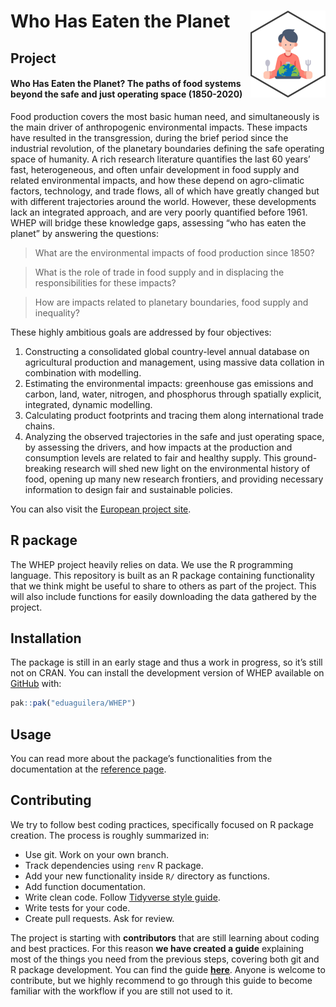 
<!-- README.md is generated from README.Rmd. Please edit that file -->

# Who Has Eaten the Planet <a href="https://eduaguilera.github.io/WHEP/"><img src="man/figures/logo.png" align="right" height="139" alt="WHEP website" /></a>

<!-- badges: start -->
<!-- badges: end -->

## Project

#### **Who Has Eaten the Planet? The paths of food systems beyond the safe and just operating space (1850-2020)**

Food production covers the most basic human need, and simultaneously is
the main driver of anthropogenic environmental impacts. These impacts
have resulted in the transgression, during the brief period since the
industrial revolution, of the planetary boundaries defining the safe
operating space of humanity. A rich research literature quantifies the
last 60 years’ fast, heterogeneous, and often unfair development in food
supply and related environmental impacts, and how these depend on
agro-climatic factors, technology, and trade flows, all of which have
greatly changed but with different trajectories around the world.
However, these developments lack an integrated approach, and are very
poorly quantified before 1961. WHEP will bridge these knowledge gaps,
assessing “who has eaten the planet” by answering the questions:

> What are the environmental impacts of food production since 1850?

> What is the role of trade in food supply and in displacing the
> responsibilities for these impacts?

> How are impacts related to planetary boundaries, food supply and
> inequality?

These highly ambitious goals are addressed by four objectives:

1.  Constructing a consolidated global country-level annual database on
    agricultural production and management, using massive data collation
    in combination with modelling.
2.  Estimating the environmental impacts: greenhouse gas emissions and
    carbon, land, water, nitrogen, and phosphorus through spatially
    explicit, integrated, dynamic modelling.
3.  Calculating product footprints and tracing them along international
    trade chains.
4.  Analyzing the observed trajectories in the safe and just operating
    space, by assessing the drivers, and how impacts at the production
    and consumption levels are related to fair and healthy supply. This
    ground-breaking research will shed new light on the environmental
    history of food, opening up many new research frontiers, and
    providing necessary information to design fair and sustainable
    policies.

You can also visit the [European project
site](https://cordis.europa.eu/project/id/101115126).

## R package

The WHEP project heavily relies on data. We use the R programming
language. This repository is built as an R package containing
functionality that we think might be useful to share to others as part
of the project. This will also include functions for easily downloading
the data gathered by the project.

## Installation

The package is still in an early stage and thus a work in progress, so
it’s still not on CRAN. You can install the development version of WHEP
available on [GitHub](https://github.com/eduaguilera/WHEP) with:

``` r
pak::pak("eduaguilera/WHEP")
```

## Usage

You can read more about the package’s functionalities from the
documentation at the [reference
page](https://eduaguilera.github.io/WHEP/reference/index.html).

## Contributing

We try to follow best coding practices, specifically focused on R
package creation. The process is roughly summarized in:

- Use git. Work on your own branch.
- Track dependencies using `renv` R package.
- Add your new functionality inside `R/` directory as functions.
- Add function documentation.
- Write clean code. Follow [Tidyverse style
  guide](https://style.tidyverse.org/).
- Write tests for your code.
- Create pull requests. Ask for review.

The project is starting with **contributors** that are still learning
about coding and best practices. For this reason **we have created a
guide** explaining most of the things you need from the previous steps,
covering both git and R package development. You can find the guide
[**here**](https://eduaguilera.github.io/WHEP/articles/workflow-intro.html).
Anyone is welcome to contribute, but we highly recommend to go through
this guide to become familiar with the workflow if you are still not
used to it.
